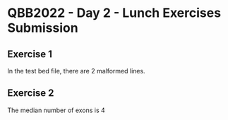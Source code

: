  # QBB2022 - Day 2 - Lunch Exercises Submission
 ## Exercise 1
 In the test bed file, there are 2 malformed lines.
 
 ## Exercise 2
 The median number of exons is 4